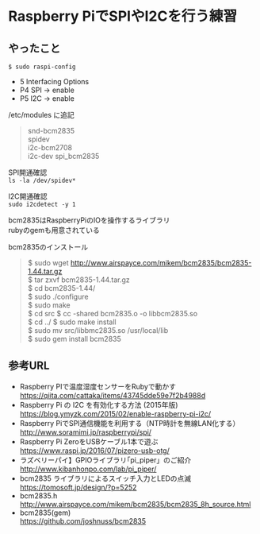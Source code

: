 # Raspberry PiでSPIやI2Cを行う練習

## やったこと

`$ sudo raspi-config`  
- 5 Interfacing Options  
- P4 SPI -> enable  
- P5 I2C -> enable  

/etc/modules に追記  
> snd-bcm2835  
spidev  
i2c-bcm2708  
i2c-dev
spi_bcm2835

SPI開通確認  
`ls -la /dev/spidev*`

I2C開通確認  
`sudo i2cdetect -y 1`

bcm2835はRaspberryPiのIOを操作するライブラリ  
rubyのgemも用意されている

bcm2835のインストール  
> $ sudo wget http://www.airspayce.com/mikem/bcm2835/bcm2835-1.44.tar.gz  
$ tar zxvf bcm2835-1.44.tar.gz  
$ cd bcm2835-1.44/  
$ sudo ./configure  
$ sudo make  
$ cd src
$ cc -shared bcm2835.o -o libbcm2835.so  
$ cd ../
$ sudo make install  
$ sudo mv src/libbmc2835.so /usr/local/lib  
$ sudo gem install bcm2835

## 参考URL

* Raspberry PIで温度湿度センサーをRubyで動かす  
https://qiita.com/cattaka/items/43745dde59e7f2b4988d  
* Raspberry Pi の I2C を有効化する方法 (2015年版)  
https://blog.ymyzk.com/2015/02/enable-raspberry-pi-i2c/
* Raspberry PiでSPI通信機能を利用する（NTP時計を無線LAN化する）  
http://www.soramimi.jp/raspberrypi/spi/
* Raspberry Pi ZeroをUSBケーブル1本で遊ぶ  
https://www.raspi.jp/2016/07/pizero-usb-otg/
* ラズベリーパイ】GPIOライブラリ｢pi_piper」のご紹介  
http://www.kibanhonpo.com/lab/pi_piper/
* bcm2835 ライブラリによるスイッチ入力とLEDの点滅  
https://tomosoft.jp/design/?p=5252
* bcm2835.h  
http://www.airspayce.com/mikem/bcm2835/bcm2835_8h_source.html
* bcm2835(gem)  
https://github.com/joshnuss/bcm2835
